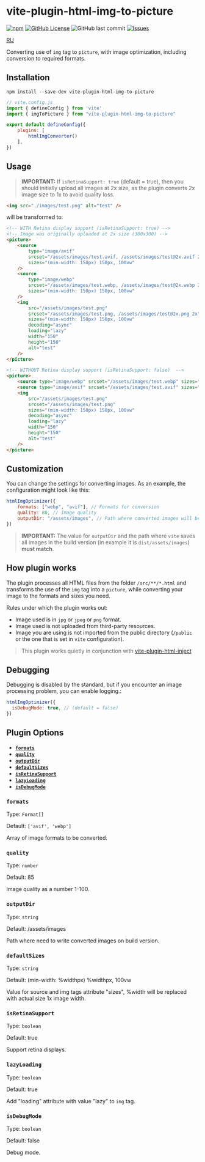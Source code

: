 # vite-plugin-html-img-to-picture

[![npm](https://img.shields.io/npm/dt/vite-plugin-html-img-to-picture?style=for-the-badge)](https://www.npmjs.com/package/vite-plugin-html-img-to-picture)
[![GitHub License](https://img.shields.io/github/license/atrocityz/vite-plugin-html-img-to-picture?style=for-the-badge)](https://github.com/atrocityz/vite-plugin-html-img-to-picture/blob/main/LICENSE)
![GitHub last commit](https://img.shields.io/github/last-commit/atrocityz/vite-plugin-html-img-to-picture?style=for-the-badge)
[![Issues](https://img.shields.io/github/issues/atrocityz/vite-plugin-html-img-to-picture?style=for-the-badge)](https://github.com/atrocityz/vite-plugin-html-img-to-picture/issues)

[RU](./README_ru.md)

Converting use of `img` tag to `picture`, with image optimization, including conversion to required formats.

## Installation
```console
npm install --save-dev vite-plugin-html-img-to-picture
```

```js
// vite.config.js
import { defineConfig } from 'vite'
import { imgToPicture } from "vite-plugin-html-img-to-picture"

export default defineConfig({
    plugins: [
        htmlImgConverter()
    ],
})
```

## Usage

> **IMPORTANT:** If `isRetinaSupport: true` (default = true), then you should initially upload all images at 2x size, as the plugin converts 2x image size to 1x to avoid quality loss.

```html
<img src="./images/test.png" alt="test" />
```

will be transformed to:

```html
<!-- WITH Retina display support (isRetinaSupport: true) -->
<!-- Image was originally uploaded at 2x size (300x300) -->
<picture>
    <source
        type="image/avif"
        srcset="/assets/images/test.avif, /assets/images/test@2x.avif 2x"
        sizes="(min-width: 150px) 150px, 100vw"
    />
    <source
        type="image/webp"
        srcset="/assets/images/test.webp, /assets/images/test@2x.webp 2x"
        sizes="(min-width: 150px) 150px, 100vw"
    />
    <img
        src="/assets/images/test.png"
        srcset="/assets/images/test.png, /assets/images/test@2x.png 2x"
        sizes="(min-width: 150px) 150px, 100vw"
        decoding="async"
        loading="lazy"
        width="150"
        height="150"
        alt="test"
    />
</picture>
```

```html
<!-- WITHOUT Retina display support (isRetinaSupport: false)  -->
<picture>
    <source type="image/webp" srcset="/assets/images/test.webp" sizes="(min-width: 150px) 150px, 100vw" />
    <source type="image/avif" srcset="/assets/images/test.avif" sizes="(min-width: 150px) 150px, 100vw" />
    <img
        src="/assets/images/test.png"
        srcset="/assets/images/test.png"
        sizes="(min-width: 150px) 150px, 100vw"
        decoding="async"
        loading="lazy"
        width="150"
        height="150"
        alt="test"
    />
</picture>
```

## Customization

You can change the settings for converting images.
As an example, the configuration might look like this:

```js
htmlImgOptimizer({
    formats: ["webp", "avif"], // Formats for conversion
    quality: 80, // Image quality
    outputDir: "/assets/images", // Path where converted images will be placed in build version
})
```

> **IMPORTANT:** The value for `outputDir` and the path where `vite` saves all images in the build version (in example it is `dist/assets/images`) **must match**.

## How plugin works
The plugin processes all HTML files from the folder `/src/**/*.html` and transforms the use of the `img` tag into a `picture`, while converting your image to the formats and sizes you need.

Rules under which the plugin works out:
- Image used is in `jpg` or `jpeg` or `png` format.
- Image used is not uploaded from third-party resources.
- Image you are using is not imported from the public directory (`/public` or the one that is set in `vite` configuration).

> This plugin works quietly in conjunction with [vite-plugin-html-inject](https://www.npmjs.com/package/vite-plugin-html-inject)

## Debugging

Debugging is disabled by the standard, but if you encounter an image processing problem, you can enable logging.:

```js
htmlImgOptimizer({
  isDebugMode: true, // (default = false)
})
```

## Plugin Options

- **[`formats`](#formats)**
- **[`quality`](#quality)**
- **[`outputDir`](#outputdir)**
- **[`defaultSizes`](#defaultsizes)**
- **[`isRetinaSupport`](#isretinasupport)**
- **[`lazyLoading`](#lazyloading)**
- **[`isDebugMode`](#isdebugmode)**

### `formats`

Type: `Format[]`

Default: `['avif', 'webp']`

Array of image formats to be converted.

### `quality`

Type: `number`

Default: 85

Image quality as a number 1-100.

### `outputDir`

Type: `string`

Default: /assets/images

Path where need to write converted images on build version.

### `defaultSizes`

Type: `string`

Default: (min-width: %widthpx) %widthpx, 100vw

Value for source and img tags attribute "sizes", %width will be replaced with actual size 1x image width.

### `isRetinaSupport`

Type: `boolean`

Default: true

Support retina displays.

### `lazyLoading`

Type: `boolean`

Default: true

Add "loading" attribute with value "lazy" to `img` tag.


### `isDebugMode`

Type: `boolean`

Default: false

Debug mode.